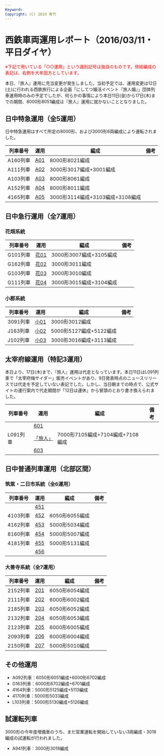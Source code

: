 ```yaml
---
Keyword: 
Copyright: (C) 2019 青竹
---
```


# 西鉄車両運用レポート（2016/03/11・平日ダイヤ）

<span style="color:#FF0000;">※下記で用いている「○○運用」という識別記号は独自のものです。併結編成の表記は、右側を大牟田方としています。</span>

本日、『旅人』運用に充当変更が発生しました。当初予定では、運用変更は12日(土)に行われる西鉄旅行による企画「にしてつ婚活イベント『旅人婚』」団体列車運用時のみの予定でしたが、何らかの事情により本日11日(金)から17日(木)までの期間、8000形8051編成は『旅人』運用に就かないこととなりました。

## 日中特急運用（全5運用）

日中特急運用はすべて所定の8000形、および3000形6両編成により運転されました。

| 列車番号 | 運用 | 編成 | 備考 |
| --- | --- | --- | --- |
| A160列車 | [A01](https://aotake91.net/railway/nishitetsu/dia/20150928/unyoulist-weekday.htm#WA01) | 8000形8021編成 |  |
| A111列車 | [A02](https://aotake91.net/railway/nishitetsu/dia/20150928/unyoulist-weekday.htm#WA02) | 3000形3017編成+3001編成 |  |
| A103列車 | [A03](https://aotake91.net/railway/nishitetsu/dia/20150928/unyoulist-weekday.htm#WA03) | 8000形8061編成 |  |
| A152列車 | [A04](https://aotake91.net/railway/nishitetsu/dia/20150928/unyoulist-weekday.htm#WA04) | 8000形8011編成 |  |
| 4165列車 | [A05](https://aotake91.net/railway/nishitetsu/dia/20150928/unyoulist-weekday.htm#WA05) | 3000形3114編成+3103編成+3108編成 |  |

## 日中急行運用（全7運用）

### 花畑系統

| 列車番号 | 運用 | 編成 | 備考 |
| --- | --- | --- | --- |
| G101列車 | [花01](https://aotake91.net/railway/nishitetsu/dia/20150928/unyoulist-weekday.htm#WG01) | 3000形3007編成+3105編成 |  |
| G162列車 | [花02](https://aotake91.net/railway/nishitetsu/dia/20150928/unyoulist-weekday.htm#WG02) | 3000形3011編成 |  |
| G103列車 | [花03](https://aotake91.net/railway/nishitetsu/dia/20150928/unyoulist-weekday.htm#WG03) | 3000形3010編成 |  |
| G111列車 | [花04](https://aotake91.net/railway/nishitetsu/dia/20150928/unyoulist-weekday.htm#WG04) | 3000形3015編成+3104編成 |  |

### 小郡系統

| 列車番号 | 運用 | 編成 | 備考 |
| --- | --- | --- | --- |
| 3091列車 | [小01](https://aotake91.net/railway/nishitetsu/dia/20150928/unyoulist-weekday.htm#WJ01) | 3000形3012編成 |  |
| J163列車 | [小02](https://aotake91.net/railway/nishitetsu/dia/20150928/unyoulist-weekday.htm#WJ02) | 5000形5127編成+5122編成 |  |
| J102列車 | [小03](https://aotake91.net/railway/nishitetsu/dia/20150928/unyoulist-weekday.htm#WJ03) | 3000形3016編成+3113編成 |  |

## 太宰府線運用（特記3運用）

本日より、17日(木)まで、『旅人』運用は代走となっています。本日11日はL091列車で「太宰府梅サイダー」販売イベントがあり、9日発表時点のニュースリリースでは代走を予定していない表記でした。しかし、当日朝までの時点で、公式サイトの運行案内で代走期間が「12日は運休」から冒頭のとおり書き換えられました。

| 列車番号 | 運用 | 編成 | 備考 |
| --- | --- | --- | --- |
|  | [601](https://aotake91.net/railway/nishitetsu/dia/20150928/unyoulist-weekday.htm#W601) |  |  |
| L091列車 | [「旅人」](https://aotake91.net/railway/nishitetsu/dia/20150928/unyoulist-weekday.htm#W602) | 7000形7105編成+7104編成+7108編成 |  |
|  | [603](https://aotake91.net/railway/nishitetsu/dia/20150928/unyoulist-weekday.htm#W603) |  |  |

## 日中普通列車運用（北部区間）

### 筑紫・二日市系統（全6運用）

| 列車番号 | 運用 | 編成 | 備考 |
| --- | --- | --- | --- |
|  | [451](https://aotake91.net/railway/nishitetsu/dia/20150928/unyoulist-weekday.htm#W451) |  |  |
| 4103列車 | [452](https://aotake91.net/railway/nishitetsu/dia/20150928/unyoulist-weekday.htm#W452) | 6050形6055編成 |  |
| 4162列車 | [453](https://aotake91.net/railway/nishitetsu/dia/20150928/unyoulist-weekday.htm#W453) | 5000形5034編成 |  |
| 8160列車 | [454](https://aotake91.net/railway/nishitetsu/dia/20150928/unyoulist-weekday.htm#W454) | 5000形5007編成 |  |
| 4181列車 | [455](https://aotake91.net/railway/nishitetsu/dia/20150928/unyoulist-weekday.htm#W455) | 5000形5131編成 |  |
|  | [456](https://aotake91.net/railway/nishitetsu/dia/20150928/unyoulist-weekday.htm#W456) |  |  |

### 大善寺系統（全7運用）

| 列車番号 | 運用 | 編成 | 備考 |
| --- | --- | --- | --- |
| 2152列車 | [201](https://aotake91.net/railway/nishitetsu/dia/20150928/unyoulist-weekday.htm#W201) | 6050形6054編成 |  |
| 2111列車 | [202](https://aotake91.net/railway/nishitetsu/dia/20150928/unyoulist-weekday.htm#W202) | 6000形6002編成 |  |
| 2185列車 | [203](https://aotake91.net/railway/nishitetsu/dia/20150928/unyoulist-weekday.htm#W203) | 6050形6052編成 |  |
| 2132列車 | [204](https://aotake91.net/railway/nishitetsu/dia/20150928/unyoulist-weekday.htm#W204) | 6050形6053編成 |  |
| 2123列車 | [205](https://aotake91.net/railway/nishitetsu/dia/20150928/unyoulist-weekday.htm#W205) | 6000形6005編成 |  |
| 2093列車 | [206](https://aotake91.net/railway/nishitetsu/dia/20150928/unyoulist-weekday.htm#W206) | 6000形6004編成 |  |
| 2150列車 | [207](https://aotake91.net/railway/nishitetsu/dia/20150928/unyoulist-weekday.htm#W207) | 5000形5010編成 |  |

## その他運用

* A092列車：6050形6051編成+6000形6702編成
* G163列車：6000形6702編成+6701編成
* 4164列車：5000形5125編成+5113編成
* 4170列車：5000形5033編成
* L103列車：5000形5130編成+5126編成

## 試運転列車

3000形の今年度増備車のうち、まだ営業運転を開始していない3両編成・3018編成の試運転が行われました。

* A941列車：3000形3018編成


